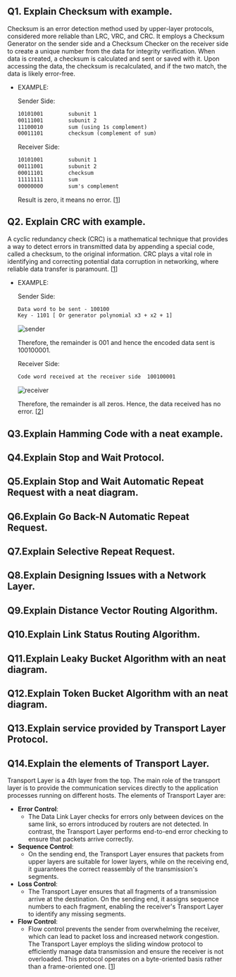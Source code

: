 ## Q1. Explain Checksum with example.
Checksum is an error detection method used by upper-layer protocols, considered more reliable than LRC, VRC, and CRC. It employs a Checksum Generator on the sender side and a Checksum Checker on the receiver side to create a unique number from the data for integrity verification. When data is created, a checksum is calculated and sent or saved with it. Upon accessing the data, the checksum is recalculated, and if the two match, the data is likely error-free.

- EXAMPLE:

    Sender Side:
    ```txt
    10101001        subunit 1  
    00111001        subunit 2        
    11100010        sum (using 1s complement)       
    00011101        checksum (complement of sum)
    ```

    Receiver Side:
    ```txt
    10101001        subunit 1  
    00111001        subunit 2     
    00011101        checksum 
    11111111        sum
    00000000        sum's complement
    ```
    Result is zero, it means no error. [[1](https://www.geeksforgeeks.org/error-detection-code-checksum/)]


## Q2. Explain CRC with example.
A cyclic redundancy check (CRC) is a mathematical technique that provides a way to detect errors in transmitted data by appending a special code, called a checksum, to the original information. CRC plays a vital role in identifying and correcting potential data corruption in networking, where reliable data transfer is paramount. [[1](https://www.purestorage.com/knowledge/cyclic-redundancy-check.html)]
- EXAMPLE: 
    
    Sender Side:
    ```txt
    Data word to be sent - 100100
    Key - 1101 [ Or generator polynomial x3 + x2 + 1]
    ```

    ![sender](https://media.geeksforgeeks.org/wp-content/uploads/rational1.jpg)

    Therefore, the remainder is 001 and hence the encoded data sent is 100100001.
    
    Receiver Side:
    ```txt
    Code word received at the receiver side  100100001
    ```

    ![receiver](https://media.geeksforgeeks.org/wp-content/uploads/rational2.jpg)

    Therefore, the remainder is all zeros. Hence, the
    data received has no error. [[2](https://www.geeksforgeeks.org/modulo-2-binary-division/)]

## Q3.Explain Hamming Code with a neat example.

## Q4.Explain Stop and Wait Protocol.
## Q5.Explain Stop and Wait Automatic Repeat Request with a neat diagram.
## Q6.Explain Go Back-N Automatic Repeat Request.
## Q7.Explain Selective Repeat Request.
## Q8.Explain Designing Issues with a Network Layer.
## Q9.Explain Distance Vector Routing Algorithm.
## Q10.Explain Link Status Routing Algorithm.
## Q11.Explain Leaky Bucket Algorithm with an neat diagram.
## Q12.Explain Token Bucket Algorithm with an neat diagram.
## Q13.Explain service provided by Transport Layer Protocol.
## Q14.Explain the elements of Transport Layer.
Transport Layer is a 4th layer from the top. The main role of the transport layer is to provide the communication services directly to the application processes running on different hosts. The elements of Transport Layer are: 
- **Error Control**:  
    - The Data Link Layer checks for errors only between devices on the same link, so errors introduced by routers are not detected. In contrast, the Transport Layer performs end-to-end error checking to ensure that packets arrive correctly.
- **Sequence Control**:  
    - On the sending end, the Transport Layer ensures that packets from upper layers are suitable for lower layers, while on the receiving end, it guarantees the correct reassembly of the transmission's segments.
- **Loss Control**:  
    - The Transport Layer ensures that all fragments of a transmission arrive at the destination. On the sending end, it assigns sequence numbers to each fragment, enabling the receiver's Transport Layer to identify any missing segments.
- **Flow Control**:  
    - Flow control prevents the sender from overwhelming the receiver, which can lead to packet loss and increased network congestion. The Transport Layer employs the sliding window protocol to efficiently manage data transmission and ensure the receiver is not overloaded. This protocol operates on a byte-oriented basis rather than a frame-oriented one. [[1](https://www.javatpoint.com/computer-network-transport-layer)]